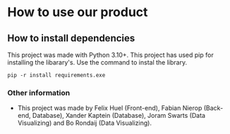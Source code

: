 # How to use our product


## How to install dependencies

This project was made with Python 3.10+. 
This project has used pip for installing the libarary's.
Use the command to instal the library.
```shell
pip -r install requirements.exe
```


### Other information

- This project was made by Felix Huel (Front-end), Fabian Nierop (Back-end, Database), Xander Kaptein (Database), Joram Swarts (Data Visualizing) and Bo Rondaij (Data Visualizing).
